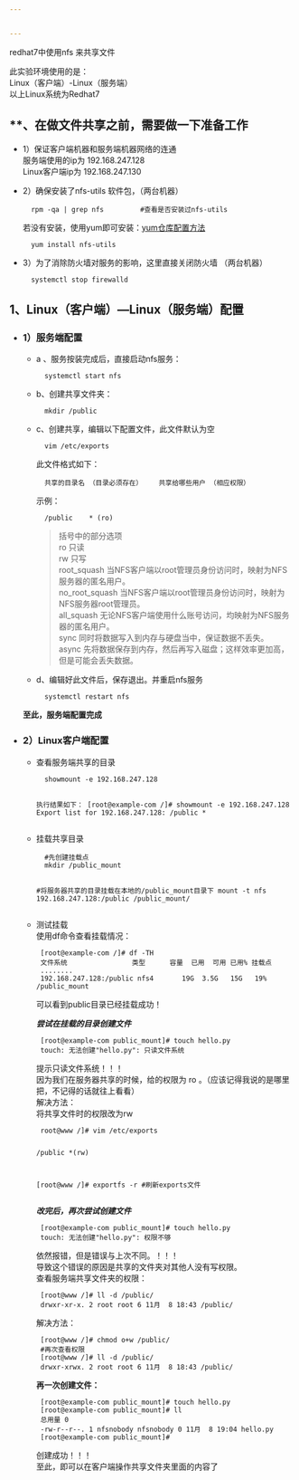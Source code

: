 ```yaml
---


---
```


<p>redhat7中使用nfs 来共享文件</p>
<p>此实验环境使用的是：<br>
Linux（客户端）-Linux（服务端）<br>
以上Linux系统为Redhat7</p>
<h2 id="、在做文件共享之前，需要做一下准备工作">**、在做文件共享之前，需要做一下准备工作</h2>
<ul>
<li>
<p>1）保证客户端机器和服务端机器网络的连通<br>
服务端使用的ip为  192.168.247.128<br>
Linux客户端ip为  192.168.247.130</p>
</li>
<li>
<p>2）确保安装了nfs-utils  软件包，（两台机器）</p>
<pre><code>  rpm -qa | grep nfs			#查看是否安装过nfs-utils
</code></pre>
<p>若没有安装，使用yum即可安装：<a href="http://www.fanming.shop/post/18/">yum仓库配置方法</a></p>
<pre><code>  yum install nfs-utils
</code></pre>
</li>
<li>
<p>3）为了消除防火墙对服务的影响，这里直接关闭防火墙  （两台机器）</p>
<pre><code>  systemctl stop firewalld
</code></pre>
</li>
</ul>
<h2 id="、linux（客户端）---linux（服务端）配置">1、Linux（客户端）—Linux（服务端）配置</h2>
<ul>
<li>
<h3 id="）服务端配置">1）服务端配置</h3>
<ul>
<li>
<p>a 、服务按装完成后，直接启动nfs服务：</p>
<pre><code>  systemctl start nfs
</code></pre>
</li>
<li>
<p>b、创建共享文件夹：</p>
<pre><code>  mkdir /public 
</code></pre>
</li>
<li>
<p>c、创建共享，编辑以下配置文件，此文件默认为空</p>
<pre><code>  vim /etc/exports		
</code></pre>
<p>此文件格式如下：</p>
<pre><code>  共享的目录名 （目录必须存在）	共享给哪些用户 （相应权限）
</code></pre>
<p>示例：</p>
<pre><code>  /public 	* (ro)
</code></pre>
<blockquote>
<p>括号中的部分选项<br>
ro	 只读<br>
rw 	只写<br>
root_squash 	当NFS客户端以root管理员身份访问时，映射为NFS服务器的匿名用户。<br>
no_root_squash 	当NFS客户端以root管理员身份访问时，映射为NFS服务器root管理员。<br>
all_squash 	无论NFS客户端使用什么账号访问，均映射为NFS服务器的匿名用户。<br>
sync 	同时将数据写入到内存与硬盘当中，保证数据不丢失。<br>
async 	先将数据保存到内存，然后再写入磁盘；这样效率更加高，但是可能会丢失数据。</p>
</blockquote>
</li>
<li>
<p>d、编辑好此文件后，保存退出。并重启nfs服务</p>
<pre><code>  systemctl restart nfs
</code></pre>
</li>
</ul>
<p><strong>至此，服务端配置完成</strong></p>
</li>
<li>
<h3 id="）linux客户端配置">2）Linux客户端配置</h3>
<ul>
<li>
<p>查看服务端共享的目录</p>
<pre><code>  showmount -e 192.168.247.128
  
  执行结果如下：
  [root@example-com /]# showmount -e 192.168.247.128
  Export list for 192.168.247.128:
  /public *
</code></pre>
</li>
<li>
<p>挂载共享目录</p>
<pre><code>  #先创建挂载点
  mkdir /public_mount
  
  #将服务器共享的目录挂载在本地的/public_mount目录下
  mount -t nfs 192.168.247.128:/public /public_mount/
</code></pre>
</li>
<li>
<p>测试挂载<br>
使用df命令查看挂载情况：</p>
<pre><code> [root@example-com /]# df -TH
 文件系统                类型      容量  已用  可用 已用% 挂载点
 ........
 192.168.247.128:/public nfs4       19G  3.5G   15G   19% /public_mount
</code></pre>
<p>可以看到public目录已经挂载成功！</p>
<p><em><strong>尝试在挂载的目录创建文件</strong></em></p>
<pre><code> [root@example-com public_mount]# touch hello.py
 touch: 无法创建"hello.py": 只读文件系统
</code></pre>
<p>提示只读文件系统！！！<br>
因为我们在服务器共享的时候，给的权限为 ro  。（应该记得我说的是哪里把，不记得的话就往上看看）<br>
解决方法：<br>
将共享文件时的权限改为rw</p>
<pre><code> root@www /]# vim /etc/exports

 /public         *(rw)

 [root@www /]# exportfs -r 		#刷新exports文件
</code></pre>
<p><em><strong>改完后，再次尝试创建文件</strong></em></p>
<pre><code> [root@example-com public_mount]# touch hello.py
 touch: 无法创建"hello.py": 权限不够
</code></pre>
<p>依然报错，但是错误与上次不同。！！！<br>
导致这个错误的原因是共享的文件夹对其他人没有写权限。<br>
查看服务端共享文件夹的权限：</p>
<pre><code> [root@www /]# ll -d /public/
 drwxr-xr-x. 2 root root 6 11月  8 18:43 /public/
</code></pre>
<p>解决方法：</p>
<pre><code> [root@www /]# chmod o+w /public/
 #再次查看权限
 [root@www /]# ll -d /public/
 drwxr-xrwx. 2 root root 6 11月  8 18:43 /public/
</code></pre>
<p><strong>再一次创建文件：</strong></p>
<pre><code> [root@example-com public_mount]# touch hello.py
 [root@example-com public_mount]# ll
 总用量 0
 -rw-r--r--. 1 nfsnobody nfsnobody 0 11月  8 19:04 hello.py
 [root@example-com public_mount]# 
</code></pre>
<p>创建成功！！！<br>
至此，即可以在客户端操作共享文件夹里面的内容了</p>
</li>
</ul>
</li>
</ul>

